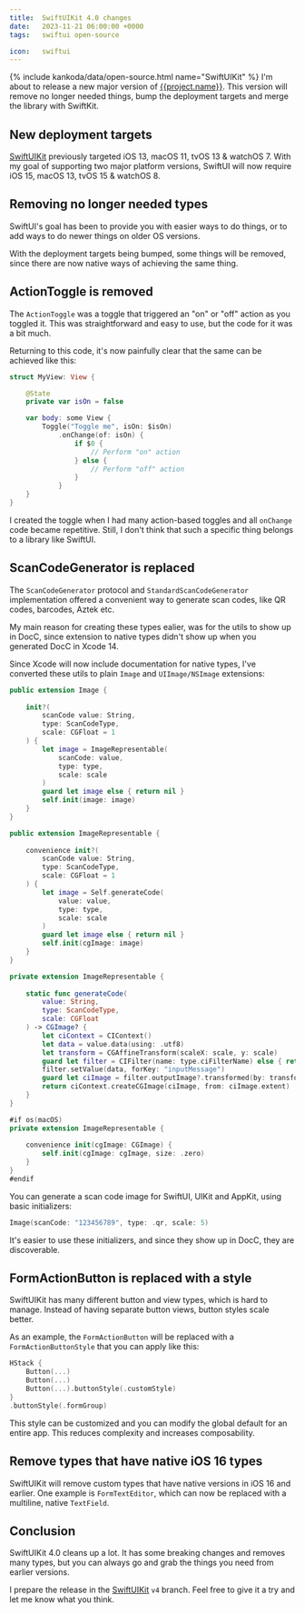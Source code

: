 ```yaml
---
title:  SwiftUIKit 4.0 changes
date:   2023-11-21 06:00:00 +0000
tags:   swiftui open-source

icon:   swiftui
---
```


{% include kankoda/data/open-source.html name="SwiftUIKit" %}
I'm about to release a new major version of [{{project.name}}]({{project.url}}). This version will remove no longer needed things, bump the deployment targets and merge the library with SwiftKit.


## New deployment targets

[SwiftUIKit]({{project.url}}) previously targeted iOS 13, macOS 11, tvOS 13 & watchOS 7. With my goal of supporting two major platform versions, SwiftUI will now require iOS 15, macOS 13, tvOS 15 & watchOS 8.


## Removing no longer needed types

SwiftUI's goal has been to provide you with easier ways to do things, or to add ways to do newer things on older OS versions. 

With the deployment targets being bumped, some things will be removed, since there are now native ways of achieving the same thing.


## ActionToggle is removed

The `ActionToggle` was a toggle that triggered an "on" or "off" action as you toggled it. This was straightforward and easy to use, but the code for it was a bit much.

Returning to this code, it's now painfully clear that the same can be achieved like this:

```swift
struct MyView: View {

    @State
    private var isOn = false

    var body: some View {
        Toggle("Toggle me", isOn: $isOn)
            .onChange(of: isOn) {
                if $0 {
                    // Perform "on" action
                } else {
                    // Perform "off" action
                }
            }
    }
}
```

I created the toggle when I had many action-based toggles and all `onChange` code became repetitive. Still, I don't think that such a specific thing belongs to a library like SwiftUI.


## ScanCodeGenerator is replaced

The `ScanCodeGenerator` protocol and `StandardScanCodeGenerator` implementation offered a convenient way to generate scan codes, like QR codes, barcodes, Aztek etc.

My main reason for creating these types ealier, was for the utils to show up in DocC, since extension to native types didn't show up when you generated DocC in Xcode 14. 

Since Xcode will now include documentation for native types, I've converted these utils to plain `Image` and `UIImage/NSImage` extensions:

```swift
public extension Image {
    
    init?(
        scanCode value: String,
        type: ScanCodeType,
        scale: CGFloat = 1
    ) {
        let image = ImageRepresentable(
            scanCode: value,
            type: type,
            scale: scale
        )
        guard let image else { return nil }
        self.init(image: image)
    }
}

public extension ImageRepresentable {
    
    convenience init?(
        scanCode value: String,
        type: ScanCodeType,
        scale: CGFloat = 1
    ) {
        let image = Self.generateCode(
            value: value,
            type: type,
            scale: scale
        )
        guard let image else { return nil }
        self.init(cgImage: image)
    }
}

private extension ImageRepresentable {
    
    static func generateCode(
        value: String,
        type: ScanCodeType,
        scale: CGFloat
    ) -> CGImage? {
        let ciContext = CIContext()
        let data = value.data(using: .utf8)
        let transform = CGAffineTransform(scaleX: scale, y: scale)
        guard let filter = CIFilter(name: type.ciFilterName) else { return nil }
        filter.setValue(data, forKey: "inputMessage")
        guard let ciImage = filter.outputImage?.transformed(by: transform) else { return nil }
        return ciContext.createCGImage(ciImage, from: ciImage.extent)
    }
}

#if os(macOS)
private extension ImageRepresentable {
    
    convenience init(cgImage: CGImage) {
        self.init(cgImage: cgImage, size: .zero)
    }
}
#endif
```

You can generate a scan code image for SwiftUI, UIKit and AppKit, using basic initializers:

```swift
Image(scanCode: "123456789", type: .qr, scale: 5)
```

It's easier to use these initializers, and since they show up in DocC, they are discoverable.


## FormActionButton is replaced with a style

SwiftUIKit has many different button and view types, which is hard to manage. Instead of having separate button views, button styles scale better.

As an example, the `FormActionButton` will be replaced with a `FormActionButtonStyle` that you can apply like this:

```swift
HStack {
    Button(...)
    Button(...)
    Button(...).buttonStyle(.customStyle)
}
.buttonStyle(.formGroup)
```

This style can be customized and you can modify the global default for an entire app. This reduces complexity and increases composability.


## Remove types that have native iOS 16 types

SwiftUIKit will remove custom types that have native versions in iOS 16 and earlier. One example is `FormTextEditor`, which can now be replaced with a multiline, native `TextField`.


## Conclusion

SwiftUIKit 4.0 cleans up a lot. It has some breaking changes and removes many types, but you can always go and grab the things you need from earlier versions.

I prepare the release in the [SwiftUIKit]({{project.url}}) `v4` branch. Feel free to give it a try and let me know what you think.